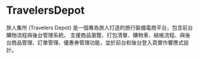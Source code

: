 # TravelersDepot
旅人集所 (Travelers Depot) 是一個專為旅人打造的旅行裝備電商平台，包含前台購物流程與後台管理系統。 支援商品瀏覽、打包清單、購物車、結帳流程、與後台商品管理、訂單管理、優惠券管理功能，並於前台和後台登入頁實作響應式設計。
